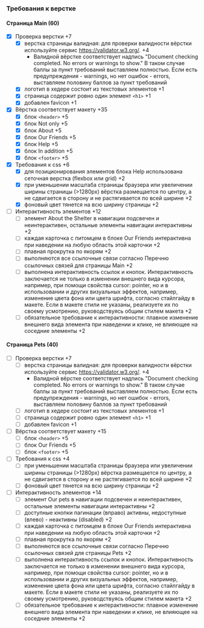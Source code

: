 ### Требования к верстке

#### Страница Main (60)

- [x] Проверка верстки +7
    - [x] верстка страницы валидная: для проверки валидности вёрстки используйте сервис https://validator.w3.org/. +4
        - Валидной вёрстке соответствует надпись "Document checking completed. No errors or warnings to show." В таком случае баллы за пункт требований выставляем полностью. Если есть предупреждения - warnings, но нет ошибок - errors, выставляем половину баллов за пункт требований
    - [x] логотип в хедере состоит из текстовых элементов +1
    - [x] страница содержит ровно один элемент `<h1>` +1
    - [x] добавлен favicon +1

- [x] Вёрстка соответствует макету +35
    - [x] блок `<header>` +5
    - [x] блок Not only +5
    - [x] блок About +5
    - [x] блок Our Friends +5
    - [x] блок Help +5
    - [x] блок In addition +5
    - [x] блок `<footer>` +5

- [x] Требования к css +6
    - [x] для позиционирования элементов блока Help использована сеточная верстка (flexbox или grid) +2
    - [x] при уменьшении масштаба страницы браузера или увеличении ширины страницы (>1280px) вёрстка размещается по центру, а не сдвигается в сторону и не растягивается по всей ширине +2
    - [x] фоновый цвет тянется на всю ширину страницы +2

- [ ] Интерактивность элементов +12
    - [ ] элемент About the Shelter в навигации подсвечен и неинтерактивен, остальные элементы навигации интерактивны +2
    - [ ] каждая карточка с питомцем в блоке Our Friends интерактивна при наведении на любую область этой карточки +2
    - [ ] плавная прокрутка по якорям +2
    - [ ] выполняются все ссылочные связи согласно Перечню ссылочных связей для страницы Main +2
    - [ ] выполнена интерактивность ссылок и кнопок. Интерактивность заключается не только в изменении внешнего вида курсора, например, при помощи свойства cursor: pointer, но и в использовании и других визуальных эффектов, например, изменение цвета фона или цвета шрифта, согласно стайлгайду в макете. Если в макете стили не указаны, реализуете их по своему усмотрению, руководствуясь общим стилем макета +2
    - [ ] обязательное требование к интерактивности: плавное изменение внешнего вида элемента при наведении и клике, не влияющее на соседние элементы +2

#### Страница Pets (40)

- [ ] Проверка верстки +7
    - [ ] верстка страницы валидная: для проверки валидности вёрстки используйте сервис https://validator.w3.org/. +4
        - Валидной вёрстке соответствует надпись "Document checking completed. No errors or warnings to show." В таком случае баллы за пункт требований выставляем полностью. Если есть предупреждения - warnings, но нет ошибок - errors, выставляем половину баллов за пункт требований
    - [ ] логотип в хедере состоит из текстовых элементов +1
    - [ ] страница содержит ровно один элемент `<h1>` +1
    - [ ] добавлен favicon +1

- [ ] Вёрстка соответствует макету +15
    - [ ] блок `<header>` +5
    - [ ] блок Our Friends +5
    - [ ] блок `<footer>` +5

- [ ] Требования к css +4
    - [ ] при уменьшении масштаба страницы браузера или увеличении ширины страницы (>1280px) вёрстка размещается по центру, а не сдвигается в сторону и не растягивается по всей ширине +2
    - [ ] фоновый цвет тянется на всю ширину страницы +2

- [ ] Интерактивность элементов +14
    - [ ] элемент Our pets в навигации подсвечен и неинтерактивен, остальные элементы навигации интерактивны +2
    - [ ] доступные кнопки пагинации (вправо) активны, недоступные (влево) - неактивны (disabled) +2
    - [ ] каждая карточка с питомцем в блоке Our Friends интерактивна при наведении на любую область этой карточки +2
    - [ ] плавная прокрутка по якорям +2
    - [ ] выполняются все ссылочные связи согласно Перечню ссылочных связей для страницы Pets +2
    - [ ] выполнена интерактивность ссылок и кнопок. Интерактивность заключается не только в изменении внешнего вида курсора, например, при помощи свойства cursor: pointer, но и в использовании и других визуальных эффектов, например, изменение цвета фона или цвета шрифта, согласно стайлгайду в макете. Если в макете стили не указаны, реализуете их по своему усмотрению, руководствуясь общим стилем макета +2
    - [ ] обязательное требование к интерактивности: плавное изменение внешнего вида элемента при наведении и клике, не влияющее на соседние элементы +2
